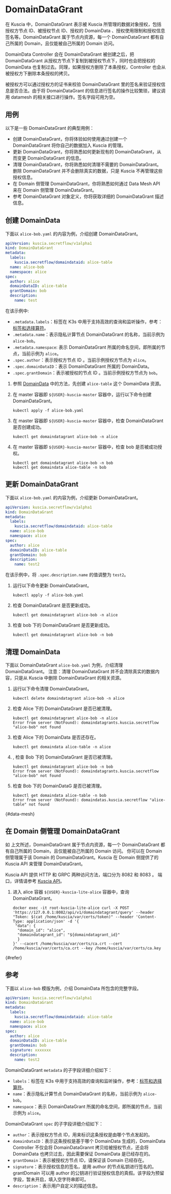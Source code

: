 # DomainDataGrant

在 Kuscia 中，DomainDataGrant 表示被 Kuscia 所管理的数据对象授权，包括 授权方节点 ID、被授权节点 ID、授权的 DomainData 、授权使用限制和授权信息签名等。DomainDataGrant 属于节点内资源，每一个 DomainDataGrant 都有自己所属的 Domain，且仅能被自己所属的 Domain 访问。

DomainData Controller 会在 DomainDataGrant 被创建之后，把 DomainDataGrant 从授权方节点下复制到被授权节点下，同时也会把授权的 DomainData 也复制过去。同理，如果授权方删除了本条授权，Controller 也会从被授权方下删除本条授权的拷贝。

被授权方可以通过授权方的证书来校验 DomainDataGrant 里的签名来验证授权信息是否合法。由于将 DomainDataGrant 的信息进行签名的操作比较繁琐，建议调用 datamesh 的相关接口进行操作。签名字段可用为空。

## 用例

以下是一些 DomainDataGrant 的典型用例：

- 创建 DomainDataGrant，你将体验如何使用通过创建一个 DomainDataGrant 将你自己的数据加入 Kuscia 的管理。
- 更新 DomainDataGrant，你将熟悉如何更新现有的 DomainDataGrant，从而变更 DomainDataGrant 的信息。
- 清理 DomainDataGrant，你将熟悉如何清理不需要的 DomainDataGrant。删除 DomainDataGrant 并不会删除真实的数据，只是 Kuscia 不再管理这些授权信息。
- 在 Domain 侧管理 DomainDataGrant，你将熟悉如何通过 Data Mesh API 来在 Domain 侧管理 DomainDataGrant。
- 参考 DomainDataGrant 对象定义，你将获取详细的 DomainDataGrant 描述信息。

## 创建 DomainData

下面以 `alice-bob.yaml` 的内容为例，介绍创建 DomainDataGrant。

```yaml
apiVersion: kuscia.secretflow/v1alpha1
kind: DomainDataGrant
metadata:
  labels:
    kuscia.secretflow/domaindataid: alice-table
  name: alice-bob
  namespace: alice
spec:
  author: alice
  domainDataID: alice-table
  grantDomain: bob
  description:
    name: test
```

在该示例中:

- `.metadata.labels`：标签在 K3s 中用于支持高效的查询和监听操作，参考：[标签和选择算符](https://kubernetes.io/zh-cn/docs/concepts/overview/working-with-objects/labels/)。
- `.metadata.name`：表示隐私计算节点 DomainDataGrant 的名称，当前示例为 `alice-bob`。
- `.metadata.namespace`: 表示 DomainDataGrant 所属的命名空间，即所属的节点，当前示例为 `alice`。
- `.spec.author`：表示授权方节点 ID 。当前示例授权方节点为 `alice`。
- `.spec.domainDataID`：表示 DomainDataGrant 所属的 DomainData。
- `.spec.grantDomain`：表示被授权的节点 ID 。当前示例授权方节点为 `bob`。

1. 参照 [DomainData](./domaindata_cn.md) 中的方法，先创建 `alice-table` 这个 DomainData 资源。

2. 在 master 容器即 `${USER}-kuscia-master` 容器中，运行以下命令创建 DomainDataGrant。

    ```shell
    kubectl apply -f alice-bob.yaml
    ```

3. 在 master 容器即 `${USER}-kuscia-master` 容器中，检查 DomainDataGrant 是否创建成功。

    ```shell
    kubectl get domaindatagrant alice-bob -n alice
    ```

4. 在 master 容器即 `${USER}-kuscia-master` 容器中，检查 bob 是否被成功授权。

    ```shell
    kubectl get domaindatagrant alice-bob -n bob
    kubectl get domaindata alice-table -n bob
    ```

## 更新 DomainDataGrant

下面以 `alice-bob.yaml` 的内容为例，介绍更新 DomainDataGrant。

```yaml
apiVersion: kuscia.secretflow/v1alpha1
kind: DomainDataGrant
metadata:
  labels:
    kuscia.secretflow/domaindataid: alice-table
  name: alice-bob
  namespace: alice
spec:
  author: alice
  domainDataID: alice-table
  grantDomain: bob
  description:
    name: test2
```

在该示例中，将 `.spec.description.name` 的值调整为 `test2`。

1. 运行以下命令更新 DomainDataGrant。

    ```shell
    kubectl apply -f alice-bob.yaml
    ```

2. 检查 DomainDataGrant 是否更新成功。

    ```shell
    kubectl get domaindatagrant alice-bob -n alice
    ```

3. 检查 bob 下的 DomainDataGrant 是否更新成功。

    ```shell
    kubectl get domaindatagrant alice-bob -n bob
    ```

## 清理 DomainData

下面以 DomainDataGrant `alice-bob.yaml` 为例，介绍清理 DomainDataGrant。
注意：清理 DomainDataGrant 并不会清除真实的数据内容，只是从 Kuscia 中删除 DomainDataGrant 的相关资源。

1. 运行以下命令清理 DomainDataGrant。

    ```shell
    kubectl delete domaindatagrant alice-bob -n alice
    ```

2. 检查 Alice 下的 DomainDataGrant 是否已被清理。

    ```shell
    kubectl get domaindatagrant alice-bob -n alice
    Error from server (NotFound): domaindatagrants.kuscia.secretflow "alice-bob" not found
    ```

3. 检查 Alice 下的 DomainData 是否还存在。

    ```shell
    kubectl get domaindata alice-table -n alice
    ```

4. , 检查 Bob 下的 DomainDataGrant 是否已被清理。

    ```shell
    kubectl get domaindatagrant alice-bob -n bob
    Error from server (NotFound): domaindatagrants.kuscia.secretflow "alice-bob" not found
    ```

5. 检查 Bob 下的 DomainDataG 是否已被清理。

    ```shell
    kubectl get domaindata alice-table -n bob
    Error from server (NotFound): domaindatas.kuscia.secretflow "alice-table" not found
    ```

{#data-mesh}

## 在 Domain 侧管理 DomainDataGrant

如 上文所述，DomainDataGrant 属于节点内资源，每一个 DomainDataGrant 都有自己所属的 Domain，且仅能被自己所属的 Domain 访问。
你可以在 Domain 侧管理属于该 Domain 的 DomainDataGrant。Kuscia 在 Domain 侧提供了的 Kuscia API 来管理 DomainDataGrant。

Kuscia API 提供 HTTP 和 GRPC 两种访问方法，端口分为 8082 和 8083 。
端口，详情请参考 [Kuscia API](../apis/domaindatagrant_cn.md)。

1. 进入 alice 容器 `${USER}-kuscia-lite-alice` 容器中，查询 DomainDataGrant。

    ```shell
    docker exec -it root-kuscia-lite-alice curl -X POST 'https://127.0.0.1:8082/api/v1/domaindatagrant/query' --header "Token: $(cat /home/kuscia/var/certs/token)" --header 'Content-Type: application/json' -d '{
     "data": {
      "domain_id": "alice",
      "domaindatagrant_id": "${domaindatagrant_id}"
      }
    }' --cacert /home/kuscia/var/certs/ca.crt --cert /home/kuscia/var/certs/ca.crt --key /home/kuscia/var/certs/ca.key
    ```

{#refer}

## 参考

下面以 `alice-bob` 模版为例，介绍 DomainData 所包含的完整字段。

```yaml
apiVersion: kuscia.secretflow/v1alpha1
kind: DomainDataGrant
metadata:
  labels:
    kuscia.secretflow/domaindataid: alice-table
  name: alice-bob
  namespace: alice
spec:
  author: alice
  domainDataID: alice-table
  grantDomain: bob
  signature: xxxxxxx
  description:
    name: test2
```

DomainDataGrant `metadata` 的子字段详细介绍如下：

- `labels`：标签在 K3s 中用于支持高效的查询和监听操作，参考：[标签和选择算符](https://kubernetes.io/zh-cn/docs/concepts/overview/working-with-objects/labels/)。
- `name`：表示隐私计算节点 DomainDataGrant 的名称，当前示例为 `alice-bob`。
- `namespace`：表示 DomainDataGrant 所属的命名空间，即所属的节点，当前示例为 `alice`。

DomainDataGrant `spec` 的子字段详细介绍如下：

- `author`：表示授权方节点 ID，用来标识这条授权是由哪个节点发起的。
- `domainDataID`：表示这条授权是基于哪个 DomainData 生成的，DomainData Controller 不仅会将 DomainDataGrannt 拷贝给被授权节点，还会将 DomainData 也拷贝过去，因此需要保证 DomainData 是已经存在的。
- `grantDomain`：表示被授权方节点 ID，请保证该 Domain 已经存在。
- `signature`：表示授权信息的签名，是用 author 的节点私钥进行签名的。grantDomain 可以用 author 的公钥进行验证授权信息的真假。该字段为预留字段，暂未开启，填入空字符串即可。
- `description`：表示用户自定义的描述信息。
